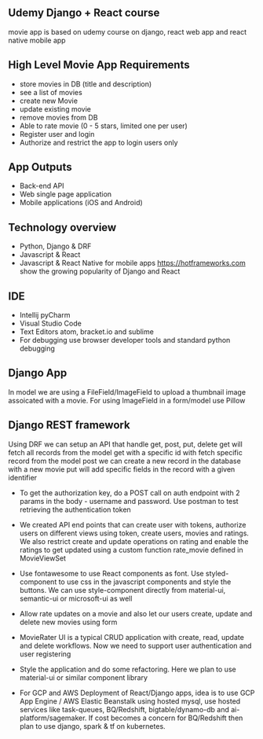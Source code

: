 ## Udemy Django + React course 
movie app is based on udemy course on django, react web app and 
react native mobile app

## High Level Movie App Requirements
- store movies in DB (title and description)
- see a list of movies
- create new Movie
- update existing movie
- remove movies from DB
- Able to rate movie (0 - 5 stars, limited one per user)
- Register user and login
- Authorize and restrict the app to login users only

## App Outputs
- Back-end API
- Web single page application
- Mobile applications (iOS and Android)

## Technology overview
- Python, Django & DRF
- Javascript & React
- Javascript & React Native for mobile apps
https://hotframeworks.com show the growing popularity of Django and React

## IDE
- Intellij pyCharm
- Visual Studio Code
- Text Editors atom, bracket.io and sublime
- For debugging use browser developer tools and standard python debugging

## Django App
In model we are using a FileField/ImageField to upload a thumbnail image 
assoicated with a movie. 
For using ImageField in a form/model use Pillow

## Django REST framework
Using DRF we can setup an API that handle get, post, put, delete
get will fetch all records from the model
get with a specific id with fetch specific record from the model
post we can create a new record in the database with a new movie
put will add specific fields in the record with a given identifier 

- To get the authorization key, do a POST call on auth endpoint with 
2 params in the body - username and password. Use postman to test retrieving
the authentication token

- We created API end points that can create user with tokens, authorize users 
on different views using token, create users, movies and ratings. We also 
restrict create and update operations on rating and enable the ratings to get 
updated using a custom function rate_movie defined in MovieViewSet

- Use fontawesome to use React components as font. Use styled-component to use css
in the javascript components and style the buttons. We can use style-component directly
from material-ui, semantic-ui or microsoft-ui as well

- Allow rate updates on a movie and also let our users create, update and delete new 
movies using form

- MovieRater UI is a typical CRUD application with create, read, update and delete 
workflows. Now we need to support user authentication and user registering

- Style the application and do some refactoring. Here we plan to use material-ui or
similar component library

- For GCP and AWS Deployment of React/Django apps, idea is to use GCP App Engine / AWS Elastic 
Beanstalk using hosted mysql, use hosted services like task-queues, BQ/Redshift, 
bigtable/dynamo-db and ai-platform/sagemaker. If cost becomes a concern for 
BQ/Redshift then plan to use django, spark & tf on kubernetes.
